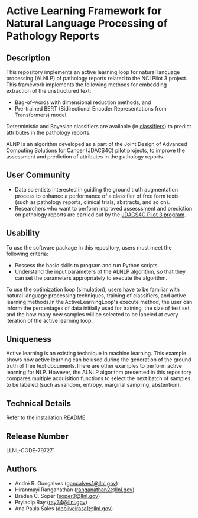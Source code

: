 # Active Learning Framework for Natural Language Processing of Pathology Reports

## Description

This repository implements an active learning loop for natural language processing (ALNLP) of pathology reports related to the NCI Pilot 3 project. This framework implements the following methods for embedding extraction of the unstructured text: 
 * Bag-of-words with dimensional reduction methods, and 
 * Pre-trained BERT (Bidirectional Encoder Representations from Transformers) model. 

Deterministic and Bayesian classifiers are available (in [classifiers](classifiers)) to predict attributes in the pathology reports.

ALNP is an algorithm developed as a part of the Joint Design of Advanced Computing Solutions for Cancer ([JDACS4C](https://datascience.cancer.gov/collaborations/joint-design-advanced-computing)) pilot projects, to improve the assessment and prediction of attributes in the pathology reports.

## User Community

 * Data scientists interested in guiding the ground truth augmentation process to enhance a performance of a classifier of free form texts (such as pathology reports, clinical trials, abstracts, and so on). 
 * Researchers who want to perform improved assesssment and prediction on pathology reports are carried out by the [JDACS4C Pilot 3 program](https://datascience.cancer.gov/collaborations/joint-design-advanced-computing/population-pilot).

## Usability
To use the software package in this repository, users must meet the following criteria:
* Possess the basic skills to program and run Python scripts.
* Understand the input parameters of the ALNLP algorithm, so that they can set the parameters appropriately to execute the algorithm.

To use the optimization loop (simulation), users have to be familiar with natural language processing techniques, training of classifiers, and active learning methods.In the ActiveLearningLoop's execute method, the user can inform the percentages of data initially used for training, the size of test set, and the how many new samples will be selected to be labeled at every iteration of the active learning loop.

## Uniqueness
Active learning is an existing technique in machine learning. This example shows how active learning can be used during the generation of the ground truth of free text documents.There are other examples to perform active learning for NLP. However, the ALNLP algorithm presented in this repository compares multiple acquisition functions to select the next batch of samples to be labeled (such as random, entropy, marginal sampling, abstention). 

## Technical Details

Refer to the [installation README](./README-installation.md).


## Release Number

LLNL-CODE-797271
  
## Authors

- André R. Gonçalves (goncalves1@llnl.gov)
- Hiranmayi Ranganathan (ranganathan2@llnl.gov)
- Braden C. Soper (soper3@llnl.gov)
- Pryiadip Ray (ray34@llnl.gov)
- Ana Paula Sales (deoliveirasa1@llnl.gov)
